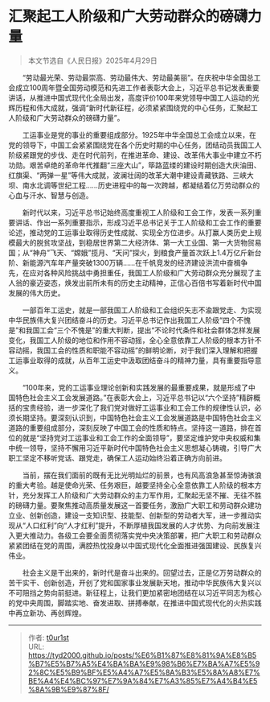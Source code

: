 # 汇聚起工人阶级和广大劳动群众的磅礴力量


> 本文节选自《人民日报》2025年4月29日

　　“劳动最光荣、劳动最崇高、劳动最伟大、劳动最美丽”。在庆祝中华全国总工会成立100周年暨全国劳动模范和先进工作者表彰大会上，习近平总书记发表重要讲话，从推进中国式现代化全局出发，高度评价100年来党领导中国工人运动的光辉历程和伟大成就，强调“新时代新征程，必须紧紧围绕党的中心任务，汇聚起工人阶级和广大劳动群众的磅礴力量”。

　　工运事业是党的事业的重要组成部分。1925年中华全国总工会成立以来，在党的领导下，中国工会紧紧围绕党在各个历史时期的中心任务，团结动员我国工人阶级紧跟党的步伐、走在时代前列，在推进革命、建设、改革伟大事业中建立不朽功勋。艰苦卓绝的革命年代推翻“三座大山”，筚路蓝缕的建设时期创造大庆油田、红旗渠、“两弹一星”等伟大成就，波澜壮阔的改革大潮中建设青藏铁路、三峡大坝、南水北调等世纪工程……历史进程中的每一次跨越，都凝结着亿万劳动群众的心血与汗水、智慧与创造。

　　新时代以来，习近平总书记始终高度重视工人阶级和工会工作，发表一系列重要讲话、作出一系列重要指示，形成习近平总书记关于工人阶级和工会工作的重要论述，推动党的工运事业取得历史性成就、实现全方位进步。从打赢人类历史上规模最大的脱贫攻坚战，到稳居世界第二大经济体、第一大工业国、第一大货物贸易国；从“神舟”飞天、“嫦娥”揽月、“天问”探火，到粮食产量首次跃上1.4万亿斤新台阶、新能源汽车年产量突破1300万辆……在千帆竞发的经济建设洪流中奋楫争先，在应对各种风险挑战中勇担重任，我国工人阶级和广大劳动群众充分展现了主人翁的豪迈姿态，焕发出前所未有的历史主动精神，正信心百倍书写着新时代中国发展的伟大历史。

　　一部百年工运史，就是一部我国工人阶级和工会组织矢志不渝跟党走、为实现中华民族伟大复兴团结奋斗的历史。习近平总书记作出我国工人阶级“四个不愧是”和我国工会“三个不愧是”的重大判断，提出“不论时代条件和社会群体怎样发展变化，我国工人阶级的地位和作用不容动摇，全心全意依靠工人阶级的根本方针不容动摇，我国工会的性质和职能不容动摇”的鲜明论断，对于我们深入理解和把握工运事业取得的成就，从百年工运史中汲取团结奋斗的精神力量，具有重要指导意义。

　　“100年来，党的工运事业理论创新和实践发展的最重要成果，就是形成了中国特色社会主义工会发展道路。”在表彰大会上，习近平总书记以“六个坚持”精辟概括的宝贵经验，进一步深化了我们党对做好工运事业和工会工作的规律性认识，必须长期坚持。要深刻认识到，中国特色社会主义工会发展道路是中国特色社会主义道路的重要组成部分，深刻反映了中国工会的性质和特点。坚持这一道路，排在首位的就是“坚持党对工运事业和工会工作的全面领导”，要坚定维护党中央权威和集中统一领导，坚持不懈用习近平新时代中国特色社会主义思想凝心铸魂，引导广大职工坚定不移听党话、跟党走，确保工人运动始终沿着正确方向前进。

　　当前，摆在我们面前的既有无比光明灿烂的前景，也有风高浪急甚至惊涛骇浪的重大考验。越是使命光荣、任务艰巨，越要坚持全心全意依靠工人阶级的根本方针，充分发挥工人阶级和广大劳动群众的主力军作用，汇聚起无坚不摧、无往不胜的磅礴力量。要聚焦推动高质量发展这一首要任务，激励广大职工和劳动群众建功立业、创新创造，建设一支知识型、技能型、创新型的劳动者大军，进一步推动实现从“人口红利”向“人才红利”提升，不断厚植我国发展的人才优势、为向前发展注入更大推动力。各级工会要全面贯彻落实党中央决策部署，把广大职工和劳动群众紧紧团结在党的周围，满腔热忱投身以中国式现代化全面推进强国建设、民族复兴伟业。

　　社会主义是干出来的，新时代是奋斗出来的。回望过去，正是亿万劳动群众的苦干实干、创新创造，开创了党和国家事业发展新天地，推动中华民族伟大复兴以不可阻挡之势向前挺进。新征程上，让我们更加紧密地团结在以习近平同志为核心的党中央周围，脚踏实地、奋发进取、拼搏奉献，在推进中国式现代化的火热实践中再立新功、再创辉煌。



---

> 作者: [t0ur1st](https://github.com/tyd2000)  
> URL: https://tyd2000.github.io/posts/%E6%B1%87%E8%81%9A%E8%B5%B7%E5%B7%A5%E4%BA%BA%E9%98%B6%E7%BA%A7%E5%92%8C%E5%B9%BF%E5%A4%A7%E5%8A%B3%E5%8A%A8%E7%BE%A4%E4%BC%97%E7%9A%84%E7%A3%85%E7%A4%B4%E5%8A%9B%E9%87%8F/  

